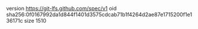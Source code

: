 version https://git-lfs.github.com/spec/v1
oid sha256:0f0167992da1d844f1401d3575cdcab71b1f4264d2ae87e1715200f1e136171c
size 1510
